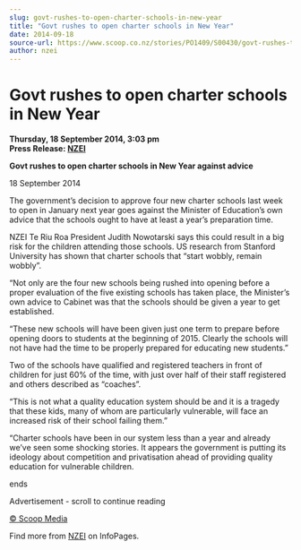 ```yaml
---
slug: govt-rushes-to-open-charter-schools-in-new-year
title: "Govt rushes to open charter schools in New Year"
date: 2014-09-18
source-url: https://www.scoop.co.nz/stories/PO1409/S00430/govt-rushes-to-open-charter-schools-in-new-year.htm
author: nzei
---
```

Govt rushes to open charter schools in New Year
===============================================

**Thursday, 18 September 2014, 3:03 pm**  
**Press Release: [NZEI](https://info.scoop.co.nz/NZEI)**

**Govt rushes to open charter schools in New Year against advice**

  
18 September 2014

  
The government’s decision to approve four new charter schools last week to open in January next year goes against the Minister of Education’s own advice that the schools ought to have at least a year’s preparation time.

NZEI Te Riu Roa President Judith Nowotarski says this could result in a big risk for the children attending those schools. US research from Stanford University has shown that charter schools that “start wobbly, remain wobbly”.

“Not only are the four new schools being rushed into opening before a proper evaluation of the five existing schools has taken place, the Minister’s own advice to Cabinet was that the schools should be given a year to get established.

“These new schools will have been given just one term to prepare before opening doors to students at the beginning of 2015. Clearly the schools will not have had the time to be properly prepared for educating new students.”

Two of the schools have qualified and registered teachers in front of children for just 60% of the time, with just over half of their staff registered and others described as “coaches”.

“This is not what a quality education system should be and it is a tragedy that these kids, many of whom are particularly vulnerable, will face an increased risk of their school failing them.”

“Charter schools have been in our system less than a year and already we’ve seen some shocking stories. It appears the government is putting its ideology about competition and privatisation ahead of providing quality education for vulnerable children.

ends

Advertisement - scroll to continue reading





[© Scoop Media](http://www.scoop.co.nz/about/terms.html)

Find more from [NZEI](https://info.scoop.co.nz/NZEI) on InfoPages.